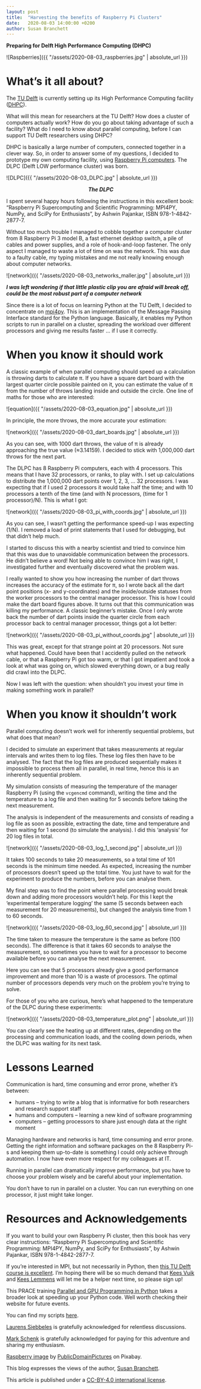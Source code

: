 ```yaml
---
layout: post
title:  "Harvesting the benefits of Raspberry Pi Clusters"
date:   2020-08-03 14:00:00 +0200
author: Susan Branchett
---
```

**Preparing for Delft High Performance Computing (DHPC)**

![Raspberries]({{ "/assets/2020-08-03_raspberries.jpg" | absolute_url }})

# What’s it all about?
The [TU Delft]( https://www.tudelft.nl/) is currently setting up its High Performance Computing facility ([DHPC]( https://www.tudelft.nl/2019/dcse/grand-opening-go-dhpc-center/)).

What will this mean for researchers at the TU Delft? How does a cluster of computers actually work? How do you go about taking advantage of such a facility? What do I need to know about parallel computing, before I can support TU Delft researchers using DHPC?

DHPC is basically a large number of computers, connected together in a clever way. So, in order to answer some of my questions, I decided to prototype my own computing facility, using [Raspberry Pi computers]( https://www.raspberrypi.org/help/what-%20is-a-raspberry-pi/). The DLPC (Delft LOW performance cluster) was born.

![DLPC]({{ "/assets/2020-08-03_DLPC.jpg" | absolute_url }})
<center><i><b>The DLPC</b></i></center>

I spent several happy hours following the instructions in this excellent book: “Raspberry Pi Supercomputing and Scientific Programming: MPI4PY, NumPy, and SciPy for Enthusiasts”, by Ashwin Pajankar, ISBN 978-1-4842-2877-7.

Without too much trouble I managed to cobble together a computer cluster from 8 Raspberry Pi 3 model B, a fast ethernet desktop switch, a pile of cables and power supplies, and a role of hook-and-loop fastener. The only aspect I managed to waste a lot of time on was the network. This was due to a faulty cable, my typing mistakes and me not really knowing enough about computer networks.

![network]({{ "/assets/2020-08-03_networks_maller.jpg" | absolute_url }})

<i><b>I was left wondering if that little plastic clip you are afraid will break off, could be the most robust part of a computer network</b></i>

Since there is a lot of focus on learning Python at the TU Delft, I decided to concentrate on [mpi4py](https://mpi4py.readthedocs.io). This is an implementation of the Message Passing Interface standard for the Python language. Basically, it enables my Python scripts to run in parallel on a cluster, spreading the workload over different processors and giving me results faster … if I use it correctly.

# When you know it should work
A classic example of when parallel computing should speed up a calculation is throwing darts to calculate π. If you have a square dart board with the largest quarter circle possible painted on it, you can estimate the value of π from the number of throws landing inside and outside the circle. One line of maths for those who are interested:

![equation]({{ "/assets/2020-08-03_equation.jpg" | absolute_url }})

In principle, the more throws, the more accurate your estimation:

![network]({{ "/assets/2020-08-03_dart_boards.jpg" | absolute_url }})

As you can see, with 1000 dart throws, the value of π is already approaching the true value (≈3.14159). I decided to stick with 1,000,000 dart throws for the next part.

The DLPC has 8 Raspberry Pi computers, each with 4 processors. This means that I have 32 processors, or ranks, to play with. I set up calculations to distribute the 1,000,000 dart points over 1, 2, 3, … 32 processors. I was expecting that if I used 2 processors it would take half the time; and with 10 processors a tenth of the time (and with N processors, (time for 1 processor)/N). This is what I got:

![network]({{ "/assets/2020-08-03_pi_with_coords.jpg" | absolute_url }})

As you can see, I wasn’t getting the performance speed-up I was expecting (1/N). I removed a load of print statements that I used for debugging, but that didn’t help much. 

I started to discuss this with a nearby scientist and tried to convince him that this was due to unavoidable communication between the processors. He didn’t believe a word! Not being able to convince him I was right, I investigated further and eventually discovered what the problem was.

I really wanted to show you how increasing the number of dart throws increases the accuracy of the estimate for π, so I wrote back all the dart point positions (x- and y-coordinates) and the inside/outside statuses from the worker processors to the central manager processor. This is how I could make the dart board figures above. It turns out that this communication was killing my performance. A classic beginner’s mistake. Once I only wrote back the number of dart points inside the quarter circle from each processor back to central manager processor, things got a lot better:

![network]({{ "/assets/2020-08-03_pi_without_coords.jpg" | absolute_url }})

This was great, except for that strange point at 20 processors. Not sure what happened. Could have been that I accidently pulled on the network cable, or that a Raspberry Pi got too warm, or that I got impatient and took a look at what was going on, which slowed everything down, or a bug really did crawl into the DLPC.

Now I was left with the question: when shouldn’t you invest your time in making something work in parallel?

# When you know it shouldn’t work
Parallel computing doesn’t work well for inherently sequential problems, but what does that mean?

I decided to simulate an experiment that takes measurements at regular intervals and writes them to log files. These log files then have to be analysed. The fact that the log files are produced sequentially makes it impossible to process them all in parallel, in real time, hence this is an inherently sequential problem.

My simulation consists of measuring the temperature of the manager Raspberry Pi (using the `vcgencmd` command), writing the time and the temperature to a log file and then waiting for 5 seconds before taking the next measurement.

The analysis is independent of the measurements and consists of reading a log file as soon as possible, extracting the date, time and temperature and then waiting for 1 second (to simulate the analysis). I did this ‘analysis’ for 20 log files in total.

![network]({{ "/assets/2020-08-03_log_1_second.jpg" | absolute_url }})

It takes 100 seconds to take 20 measurements, so a total time of 101 seconds is the minimum time needed. As expected, increasing the number of processors doesn’t speed up the total time. You just have to wait for the experiment to produce the numbers, before you can analyse them.

My final step was to find the point where parallel processing would break down and adding more processors wouldn’t help. For this I kept the ‘experimental temperature logging’ the same (5 seconds between each measurement for 20 measurements), but changed the analysis time from 1 to 60 seconds.

![network]({{ "/assets/2020-08-03_log_60_second.jpg" | absolute_url }})

The time taken to measure the temperature is the same as before (100 seconds). The difference is that it takes 60 seconds to analyse the measurement, so sometimes you have to wait for a processor to become available before you can analyse the next measurement.

Here you can see that 5 processors already give a good performance improvement and more than 10 is a waste of processors. The optimal number of processors depends very much on the problem you’re trying to solve.

For those of you who are curious, here’s what happened to the temperature of the DLPC during these experiments:

![network]({{ "/assets/2020-08-03_temperature_plot.png" | absolute_url }})

You can clearly see the heating up at different rates, depending on the  processing and communication loads, and the cooling down periods, when the DLPC was waiting for its next task.

# Lessons Learned
Communication is hard, time consuming and error prone, whether it’s between:
* humans – trying to write a blog that is informative for both researchers and research support staff
* humans and computers – learning a new kind of software programming
* computers – getting processors to share just enough data at the right moment

Managing hardware and networks is hard, time consuming and error prone. Getting the right information and software packages on the 8 Raspberry Pi-s and keeping them up-to-date is something I could only achieve through automation. I now have even more respect for my colleagues at IT.

Running in parallel can dramatically improve performance, but you have to choose your problem wisely and be careful about your implementation.

You don’t have to run in parallel on a cluster. You can run everything on one processor, it just might take longer.

# Resources and Acknowledgements
If you want to build your own Raspberry Pi cluster, then this book has very clear instructions: “Raspberry Pi Supercomputing and Scientific Programming: MPI4PY, NumPy, and SciPy for Enthusiasts”, by Ashwin Pajankar, ISBN 978-1-4842-2877-7.

If you’re interested in MPI, but not necessarily in Python, then [this TU Delft course is excellent](https://www.tudelft.nl/cse/education/courses/mpi-course/). I’m hoping there will be so much demand that [Kees Vuik](https://www.tudelft.nl/ewi/over-de-faculteit/afdelingen/applied-mathematics/numerical-analysis/people/c-vuik/) and [Kees Lemmens](https://www.tudelft.nl/ewi/over-de-faculteit/afdelingen/applied-mathematics/mathematical-physics/people/kees-lemmens/) will let me be a helper next time, so please sign up!

This PRACE training [Parallel and GPU Programming in Python](https://events.prace-ri.eu/event/946/overview) takes a broader look at speeding up your Python code. Well worth checking their website for future events.

You can find my scripts [here](https://github.com/sebranchett/DLPC).

[Laurens Siebbeles](https://www.tudelft.nl/tnw/over-faculteit/afdelingen/chemical-engineering/people/laurens-siebbeles/) is gratefully acknowledged for relentless discussions.

[Mark Schenk](https://www.tudelft.nl/staff/m.m.a.schenk/) is gratefully acknowledged for paying for this adventure and sharing my enthusiasm.

[Raspberry image](https://pixabay.com/photos/raspberry-berry-detail-food-fresh-2276/) by [PublicDomainPictures](https://pixabay.com/users/publicdomainpictures-14/) on Pixabay. 

This blog expresses the views of the author, [Susan Branchett](https://www.tudelft.nl/staff/s.e.branchett/).

This article is published under a [CC-BY-4.0 international license](https://creativecommons.org/licenses/by/4.0/).
